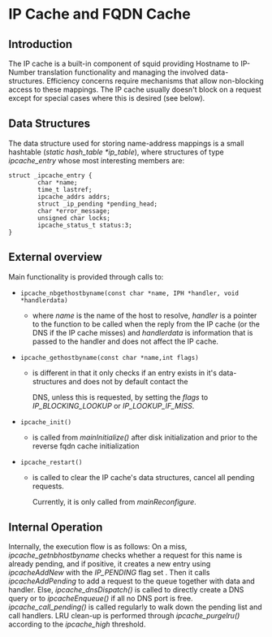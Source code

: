 # IP Cache and FQDN Cache

## Introduction

The IP cache is a built-in component of squid providing Hostname to
IP-Number translation functionality and managing the involved
data-structures. Efficiency concerns require mechanisms that allow
non-blocking access to these mappings. The IP cache usually doesn't
block on a request except for special cases where this is desired (see
below).

## Data Structures

The data structure used for storing name-address mappings is a small
hashtable (*static hash_table \*ip_table*), where structures of type
*ipcache_entry* whose most interesting members are:

    struct _ipcache_entry {
            char *name;
            time_t lastref;
            ipcache_addrs addrs;
            struct _ip_pending *pending_head;
            char *error_message;
            unsigned char locks;
            ipcache_status_t status:3;
    }

## External overview

Main functionality is provided through calls to:

  - `ipcache_nbgethostbyname(const char *name, IPH *handler, void
    *handlerdata)`
    
      - where *name* is the name of the host to resolve, *handler* is a
        pointer to the function to be called when the reply from the IP
        cache (or the DNS if the IP cache misses) and *handlerdata* is
        information that is passed to the handler and does not affect
        the IP cache.

  - `ipcache_gethostbyname(const char *name,int flags)`
    
      - is different in that it only checks if an entry exists in it's
        data-structures and does not by default contact the
        
        DNS, unless this is requested, by setting the *flags* to
        *IP_BLOCKING_LOOKUP* or *IP_LOOKUP_IF_MISS*.

  - `ipcache_init()`
    
      - is called from *mainInitialize()* after disk initialization and
        prior to the reverse fqdn cache initialization

  - `ipcache_restart()`
    
      - is called to clear the IP cache's data structures, cancel all
        pending requests.
        
        Currently, it is only called from *mainReconfigure*.

## Internal Operation

Internally, the execution flow is as follows: On a miss,
*ipcache_getnbhostbyname* checks whether a request for this name is
already pending, and if positive, it creates a new entry using
*ipcacheAddNew* with the *IP_PENDING* flag set . Then it calls
*ipcacheAddPending* to add a request to the queue together with data and
handler. Else, *ipcache_dnsDispatch()* is called to directly create a
DNS query or to *ipcacheEnqueue()* if all no DNS port is free.
*ipcache_call_pending()* is called regularly to walk down the pending
list and call handlers. LRU clean-up is performed through
*ipcache_purgelru()* according to the *ipcache_high* threshold.
